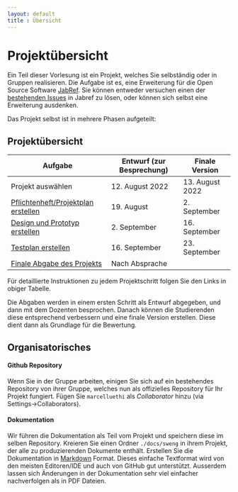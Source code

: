 ```yaml
---
layout: default
title : Übersicht
---
```


# Projektübersicht

Ein Teil dieser Vorlesung ist ein Projekt, welches Sie selbständig oder in Gruppen realisieren. 
Die Aufgabe ist es, eine Erweiterung für die Open Source Software [JabRef](https://www.jabref.org/). Sie können entweder versuchen 
einen der [bestehenden Issues](https://github.com/JabRef/jabref/issues) in Jabref zu lösen, oder können sich selbst eine Erweiterung ausdenken. 

Das Projekt selbst ist in mehrere Phasen aufgeteilt:


## Projektübersicht

| Aufgabe |  Entwurf (zur Besprechung) | Finale Version | 
|---------|--------|----- | 
| Projekt auswählen | 12. August 2022 |  13. August 2022  |
| [Pflichtenheft/Projektplan erstellen](./step1/exercises) | 19. August | 2. September  |
| [Design und Prototyp erstellen](./step2/exercises) | 2. September | 16. September |
| [Testplan erstellen](./step3/exercises) | 16. September | 23. September |  
| [Finale Abgabe des Projekts](./step4/exercises) | Nach Absprache | 
Für detaillierte Instruktionen zu jedem Projektschritt folgen Sie den Links in obiger Tabelle.

Die Abgaben werden in einem ersten Schritt als Entwurf abgegeben, und dann mit dem Dozenten besprochen. Danach können die Studierenden 
diese entsprechend verbessern und eine finale Version erstellen. Diese dient dann als Grundlage für die Bewertung. 


## Organisatorisches

#### Github Repository
Wenn Sie in der Gruppe arbeiten, einigen Sie sich auf ein bestehendes Repository von ihrer Gruppe, welches nun als offizielles Repository für Ihr Projekt fungiert. 
Fügen Sie `marcelluethi` als *Collaborator* hinzu (via Settings->Collaborators).


#### Dokumentation
Wir führen die Dokumentation als Teil vom Projekt und speichern diese im selben Repository.
Kreieren Sie einen Ordner `./docs/sweng` in ihrem Projekt, der alle zu produzierenden Dokumente enthält. Erstellen Sie die Dokumentation in [Markdown](https://help.github.com/categories/writing-on-github/) Format. Dieses einfache Textformat wird von den meisten Editoren/IDE und auch von GitHub gut unterstützt. Ausserdem lassen sich Änderungen in der Dokumentation sehr viel einfacher nachverfolgen als in PDF Dateien.




